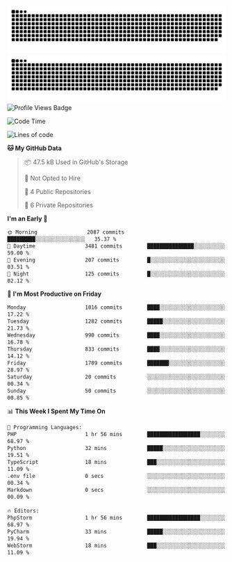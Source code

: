 <img src="https://github.com/nielsbaggerman/nielsbaggerman/blob/output/github-contribution-grid-snake.svg#gh-light-mode-only" alt="GitHub Snake Light">
<img src="https://github.com/nielsbaggerman/nielsbaggerman/blob/output/github-contribution-grid-snake-dark.svg#gh-dark-mode-only" alt="GitHub Snake Dark">
<img src="https://komarev.com/ghpvc/?username=nielsbaggerman&amp;label=Profile+Views" alt="Profile Views Badge" />

<!--START_SECTION:waka-->
![Code Time](http://img.shields.io/badge/Code%20Time-2%2C175%20hrs%2049%20mins-blue)

![Lines of code](https://img.shields.io/badge/From%20Hello%20World%20I%27ve%20Written-7.9%20million%20lines%20of%20code-blue)

**🐱 My GitHub Data** 

> 📦 47.5 kB Used in GitHub's Storage 
 > 
> 🚫 Not Opted to Hire
 > 
> 📜 4 Public Repositories 
 > 
> 🔑 6 Private Repositories 
 > 
**I'm an Early 🐤** 

```text
🌞 Morning                2087 commits        █████████░░░░░░░░░░░░░░░░   35.37 % 
🌆 Daytime                3481 commits        ███████████████░░░░░░░░░░   59.00 % 
🌃 Evening                207 commits         █░░░░░░░░░░░░░░░░░░░░░░░░   03.51 % 
🌙 Night                  125 commits         █░░░░░░░░░░░░░░░░░░░░░░░░   02.12 % 
```
📅 **I'm Most Productive on Friday** 

```text
Monday                   1016 commits        ████░░░░░░░░░░░░░░░░░░░░░   17.22 % 
Tuesday                  1282 commits        █████░░░░░░░░░░░░░░░░░░░░   21.73 % 
Wednesday                990 commits         ████░░░░░░░░░░░░░░░░░░░░░   16.78 % 
Thursday                 833 commits         ████░░░░░░░░░░░░░░░░░░░░░   14.12 % 
Friday                   1709 commits        ███████░░░░░░░░░░░░░░░░░░   28.97 % 
Saturday                 20 commits          ░░░░░░░░░░░░░░░░░░░░░░░░░   00.34 % 
Sunday                   50 commits          ░░░░░░░░░░░░░░░░░░░░░░░░░   00.85 % 
```


📊 **This Week I Spent My Time On** 

```text
💬 Programming Languages: 
PHP                      1 hr 56 mins        █████████████████░░░░░░░░   68.97 % 
Python                   32 mins             █████░░░░░░░░░░░░░░░░░░░░   19.51 % 
TypeScript               18 mins             ███░░░░░░░░░░░░░░░░░░░░░░   11.09 % 
.env file                0 secs              ░░░░░░░░░░░░░░░░░░░░░░░░░   00.34 % 
Markdown                 0 secs              ░░░░░░░░░░░░░░░░░░░░░░░░░   00.09 % 

🔥 Editors: 
PhpStorm                 1 hr 56 mins        █████████████████░░░░░░░░   68.97 % 
PyCharm                  33 mins             █████░░░░░░░░░░░░░░░░░░░░   19.94 % 
WebStorm                 18 mins             ███░░░░░░░░░░░░░░░░░░░░░░   11.09 % 
```


<!--END_SECTION:waka-->
